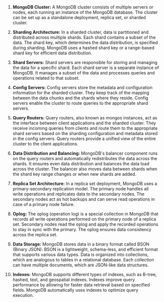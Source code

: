 1. **MongoDB Cluster:** A MongoDB cluster consists of multiple servers or nodes, each running an instance of the MongoDB database. The cluster can be set up as a standalone deployment, replica set, or sharded cluster.

2. **Sharding Architecture:** In a sharded cluster, data is partitioned and distributed across multiple shards. Each shard contains a subset of the data. The shard key, which determines the data distribution, is specified during sharding. MongoDB uses a hashed shard key or a range-based shard key for efficient data distribution.

3. **Shard Servers:** Shard servers are responsible for storing and managing the data for a specific shard. Each shard server is a separate instance of MongoDB. It manages a subset of the data and processes queries and operations related to that subset.

4. **Config Servers:** Config servers store the metadata and configuration information for the sharded cluster. They keep track of the mapping between the data chunks and the shards where they reside. Config servers enable the cluster to route queries to the appropriate shard servers.

5. **Query Routers:** Query routers, also known as mongos instances, act as the interface between client applications and the sharded cluster. They receive incoming queries from clients and route them to the appropriate shard servers based on the sharding configuration and metadata stored in the config servers. Query routers provide a unified view of the entire cluster to the client applications.

6. **Data Distribution and Balancing:** MongoDB's balancer component runs on the query routers and automatically redistributes the data across the shards. It ensures even data distribution and balances the data load across the cluster. The balancer also moves data between shards when the shard key range changes or when new shards are added.

7. **Replica Set Architecture:** In a replica set deployment, MongoDB uses a primary-secondary replication model. The primary node handles all write operations and replicates data to the secondary nodes. The secondary nodes act as hot backups and can serve read operations in case of a primary node failure.

8. **Oplog:** The oplog (operation log) is a special collection in MongoDB that records all write operations performed on the primary node of a replica set. Secondary nodes read the oplog and apply the recorded operations to stay in sync with the primary. The oplog ensures data consistency across the replica set.

9. **Data Storage:** MongoDB stores data in a binary format called BSON (Binary JSON). BSON is a lightweight, schema-less, and efficient format that supports various data types. Data is organized into collections, which are analogous to tables in a relational database. Each collection can have multiple documents, which are JSON-like data structures.

10. **Indexes:** MongoDB supports different types of indexes, such as B-tree, hashed, text, and geospatial indexes. Indexes improve query performance by allowing for faster data retrieval based on specified fields. MongoDB automatically uses indexes to optimize query execution.
